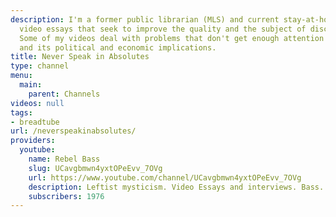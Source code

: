 ```yaml
---
description: I'm a former public librarian (MLS) and current stay-at-home dad. I make
  video essays that seek to improve the quality and the subject of discourse online.
  Some of my videos deal with problems that don't get enough attention like peak oil
  and its political and economic implications.
title: Never Speak in Absolutes
type: channel
menu:
  main:
    parent: Channels
videos: null
tags:
- breadtube
url: /neverspeakinabsolutes/
providers:
  youtube:
    name: Rebel Bass
    slug: UCavgbmwn4yxtOPeEvv_7OVg
    url: https://www.youtube.com/channel/UCavgbmwn4yxtOPeEvv_7OVg
    description: Leftist mysticism. Video Essays and interviews. Bass.
    subscribers: 1976
---
```

